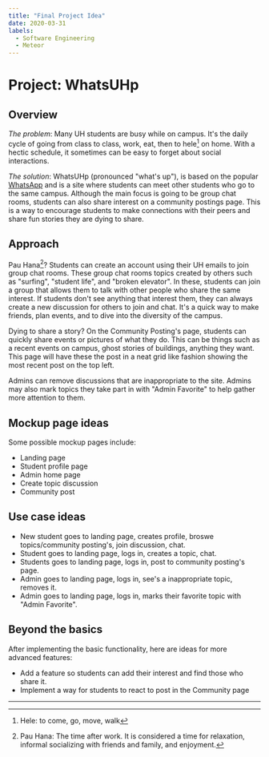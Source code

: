```yaml
---
title: "Final Project Idea"
date: 2020-03-31
labels:
  - Software Engineering
  - Meteor
---
```

# Project: WhatsUHp

## Overview
*The problem*: Many UH students are busy while on campus. It's the daily cycle of going from class to class, work, eat, then to hele[^1] on home. With a hectic schedule, it sometimes can be easy to forget about social interactions.

*The solution*: WhatsUHp (pronounced "what's up"), is based on the popular [WhatsApp](https://www.whatsapp.com/) and is a site where students can meet other students who go to the same campus. Although the main focus is going to be group chat rooms, students can also share interest on a community postings page. This is a way to encourage students to make connections with their peers and share fun stories they are dying to share. 

## Approach
Pau Hana[^2]? Students can create an account using their UH emails to join group chat rooms. These group chat rooms topics created by others such as "surfing", "student life", and "broken elevator". In these, students can join a group that allows them to talk with other people who share the same interest. If students don't see anything that interest them, they can always create a new discussion for others to join and chat. It's a quick way to make friends, plan events, and to dive into the diversity of the campus. 

 Dying to share a story? On the Community Posting's page, students can quickly share events or pictures of what they do. This can be things such as a recent events on campus, ghost stories of buildings, anything they want. This page will have these the post in a neat grid like fashion showing the most recent post on the top left. 
 
 Admins can remove discussions that are inappropriate to the site. Admins may also mark topics they take part in with "Admin Favorite" to help gather more attention to them.

## Mockup page ideas
Some possible mockup pages include:
* Landing page
* Student profile page
* Admin home page
* Create topic discussion
* Community post

## Use case ideas
* New student goes to landing page, creates profile, broswe topics/community posting's, join discussion, chat.
* Student goes to landing page, logs in, creates a topic, chat.
* Students goes to landing page, logs in, post to community posting's page.
* Admin goes to landing page, logs in, see's a inappropriate topic, removes it.
* Admin goes to landing page, logs in, marks their favorite topic with "Admin Favorite".

## Beyond the basics
After implementing the basic functionality, here are ideas for more advanced features:
* Add a feature so students can add their interest and find those who share it.
* Implement a way for students to react to post in the Community page

---
[^1]: Hele: to come, go, move, walk
[^2]: Pau Hana: The time after work. It is considered a time for relaxation, informal socializing with friends and family, and enjoyment.

